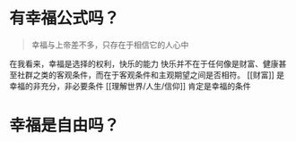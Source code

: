 # 有幸福公式吗？
>幸福与上帝差不多，只存在于相信它的人心中

在我看来，幸福是选择的权利，快乐的能力
快乐并不在于任何像是财富、健康甚至社群之类的客观条件，而在于客观条件和主观期望之间是否相符。
[[财富]] 是幸福的非充分，非必要条件
[[理解世界/人生/信仰]] 肯定是幸福的条件
# 幸福是自由吗？